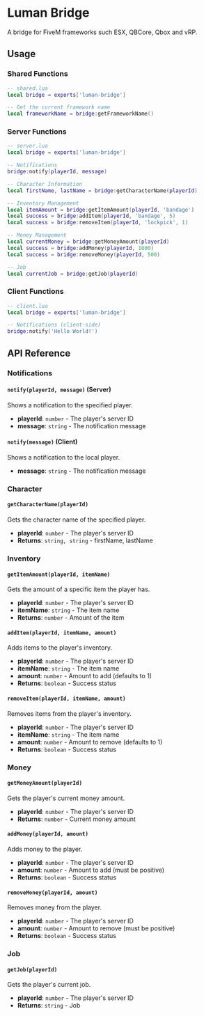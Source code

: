 # Luman Bridge

A bridge for FiveM frameworks such ESX, QBCore, Qbox and vRP.


## Usage

### Shared Functions

```lua
-- shared.lua
local bridge = exports['luman-bridge']

-- Get the current framework name
local frameworkName = bridge:getFrameworkName()
```

### Server Functions

```lua
-- server.lua
local bridge = exports['luman-bridge']

-- Notifications
bridge:notify(playerId, message)

-- Character Information
local firstName, lastName = bridge:getCharacterName(playerId)

-- Inventory Management
local itemAmount = bridge:getItemAmount(playerId, 'bandage')
local success = bridge:addItem(playerId, 'bandage', 5)
local success = bridge:removeItem(playerId, 'lockpick', 1)

-- Money Management
local currentMoney = bridge:getMoneyAmount(playerId)
local success = bridge:addMoney(playerId, 1000)
local success = bridge:removeMoney(playerId, 500)

-- Job
local currentJob = bridge:getJob(playerId)
```

### Client Functions

```lua
-- client.lua
local bridge = exports['luman-bridge']

-- Notifications (client-side)
bridge:notify('Hello World!')
```

## API Reference

### Notifications

#### `notify(playerId, message)` (Server)
Shows a notification to the specified player.
- **playerId**: `number` - The player's server ID
- **message**: `string` - The notification message

#### `notify(message)` (Client)
Shows a notification to the local player.
- **message**: `string` - The notification message

### Character

#### `getCharacterName(playerId)`
Gets the character name of the specified player.
- **playerId**: `number` - The player's server ID
- **Returns**: `string, string` - firstName, lastName

### Inventory

#### `getItemAmount(playerId, itemName)`
Gets the amount of a specific item the player has.
- **playerId**: `number` - The player's server ID
- **itemName**: `string` - The item name
- **Returns**: `number` - Amount of the item

#### `addItem(playerId, itemName, amount)`
Adds items to the player's inventory.
- **playerId**: `number` - The player's server ID
- **itemName**: `string` - The item name
- **amount**: `number` - Amount to add (defaults to 1)
- **Returns**: `boolean` - Success status

#### `removeItem(playerId, itemName, amount)`
Removes items from the player's inventory.
- **playerId**: `number` - The player's server ID
- **itemName**: `string` - The item name
- **amount**: `number` - Amount to remove (defaults to 1)
- **Returns**: `boolean` - Success status

### Money

#### `getMoneyAmount(playerId)`
Gets the player's current money amount.
- **playerId**: `number` - The player's server ID
- **Returns**: `number` - Current money amount

#### `addMoney(playerId, amount)`
Adds money to the player.
- **playerId**: `number` - The player's server ID
- **amount**: `number` - Amount to add (must be positive)
- **Returns**: `boolean` - Success status

#### `removeMoney(playerId, amount)`
Removes money from the player.
- **playerId**: `number` - The player's server ID
- **amount**: `number` - Amount to remove (must be positive)
- **Returns**: `boolean` - Success status

### Job

#### `getJob(playerId)`
Gets the player's current job.
- **playerId**: `number` - The player's server ID
- **Returns**: `string` - Job